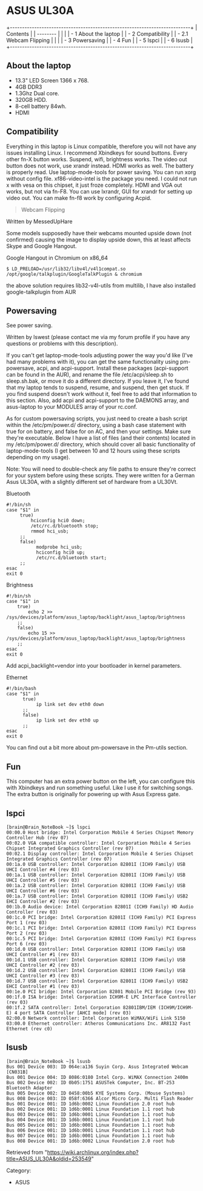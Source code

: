 ASUS UL30A
==========

+--------------------------------------------------------------------------+
| Contents                                                                 |
| --------                                                                 |
|                                                                          |
| -   1 About the laptop                                                   |
| -   2 Compatibility                                                      |
|     -   2.1 Webcam Flipping                                              |
|                                                                          |
| -   3 Powersaving                                                        |
| -   4 Fun                                                                |
| -   5 lspci                                                              |
| -   6 lsusb                                                              |
+--------------------------------------------------------------------------+

About the laptop
----------------

-   13.3" LED Screen 1366 x 768.
-   4GB DDR3
-   1.3Ghz Dual core.
-   320GB HDD.
-   8-cell battery 84wh.
-   HDMI

Compatibility
-------------

Everything in this laptop is Linux compatible, therefore you will not
have any issues installing Linux. I recommend Xbindkeys for sound
buttons. Every other fn-X button works. Suspend, wifi, brightness works.
The video out button does not work, use xrandr instead. HDMI works as
well. The battery is properly read. Use laptop-mode-tools for power
saving. You can run xorg without config file. xf86-video-intel is the
package you need. I could not run x with vesa on this chipset, it just
froze completely. HDMI and VGA out works, but not via fn-F8. You can use
lxrandr, GUI for xrandr for setting up video out. You can make fn-f8
work by configuring Acpid.

> Webcam Flipping

Written by MessedUpHare

Some models supposedly have their webcams mounted upside down (not
confirmed) causing the image to display upside down, this at least
affects Skype and Google Hangout.

Google Hangout in Chromium on x86_64

    $ LD_PRELOAD=/usr/lib32/libv4l/v4l1compat.so /opt/google/talkplugin/GoogleTalkPlugin & chromium

the above solution requires lib32-v4l-utils from multilib, I have also
installed google-talkplugin from AUR

Powersaving
-----------

See power saving.

Written by lswest (please contact me via my forum profile if you have
any questions or problems with this description).

If you can't get laptop-mode-tools adjusting power the way you'd like
(I've had many problems with it), you can get the same functionality
using pm-powersave, acpi, and acpi-support. Install these packages
(acpi-support can be found in the AUR), and rename the file
/etc/acpi/sleep.sh to sleep.sh.bak, or move it do a different directory.
If you leave it, I've found that my laptop tends to suspend, resume, and
suspend, then get stuck. If you find suspend doesn't work without it,
feel free to add that information to this section. Also, add acpi and
acpi-support to the DAEMONS array, and asus-laptop to your MODULES array
of your rc.conf.

As for custom powersaving scripts, you just need to create a bash script
within the /etc/pm/power.d/ directory, using a bash case statement with
true for on battery, and false for on AC, and then your settings. Make
sure they're executable. Below I have a list of files (and their
contents) located in my /etc/pm/power.d/ directory, which should cover
all basic functionality of laptop-mode-tools (I get between 10 and 12
hours using these scripts depending on my usage).

Note: You will need to double-check any file paths to ensure they're
correct for your system before using these scripts. They were written
for a German Asus UL30A, with a slightly different set of hardware from
a UL30Vt.

Bluetooth

    #!/bin/sh
    case "$1" in
         true)
             hciconfig hci0 down;
             /etc/rc.d/bluetooth stop;
             rmmod hci_usb;
         ;;
         false)
               modprobe hci_usb;
               hciconfig hci0 up;
               /etc/rc.d/bluetooth start;
         ;;
    esac
    exit 0

Brightness

    #!/bin/sh
    case "$1" in
        true)
            echo 2 >> /sys/devices/platform/asus_laptop/backlight/asus_laptop/brightness
        ;;
        false)
            echo 15 >> /sys/devices/platform/asus_laptop/backlight/asus_laptop/brightness
        ;;
    esac
    exit 0

Add acpi_backlight=vendor into your bootloader in kernel parameters.

Ethernet

    #!/bin/bash
    case "$1" in
          true)
               ip link set dev eth0 down
          ;;
          false)
               ip link set dev eth0 up
          ;;
    esac
    exit 0

You can find out a bit more about pm-powersave in the Pm-utils section.

Fun
---

This computer has an extra power button on the left, you can configure
this with Xbindkeys and run something useful. Like I use it for
switching songs. The extra button is originally for powering up with
Asus Express gate.

lspci
-----

    [brain@Brain_NoteBook ~]$ lspci
    00:00.0 Host bridge: Intel Corporation Mobile 4 Series Chipset Memory Controller Hub (rev 07)
    00:02.0 VGA compatible controller: Intel Corporation Mobile 4 Series Chipset Integrated Graphics Controller (rev 07)
    00:02.1 Display controller: Intel Corporation Mobile 4 Series Chipset Integrated Graphics Controller (rev 07)
    00:1a.0 USB controller: Intel Corporation 82801I (ICH9 Family) USB UHCI Controller #4 (rev 03)
    00:1a.1 USB controller: Intel Corporation 82801I (ICH9 Family) USB UHCI Controller #5 (rev 03)
    00:1a.2 USB controller: Intel Corporation 82801I (ICH9 Family) USB UHCI Controller #6 (rev 03)
    00:1a.7 USB controller: Intel Corporation 82801I (ICH9 Family) USB2 EHCI Controller #2 (rev 03)
    00:1b.0 Audio device: Intel Corporation 82801I (ICH9 Family) HD Audio Controller (rev 03)
    00:1c.0 PCI bridge: Intel Corporation 82801I (ICH9 Family) PCI Express Port 1 (rev 03)
    00:1c.1 PCI bridge: Intel Corporation 82801I (ICH9 Family) PCI Express Port 2 (rev 03)
    00:1c.5 PCI bridge: Intel Corporation 82801I (ICH9 Family) PCI Express Port 6 (rev 03)
    00:1d.0 USB controller: Intel Corporation 82801I (ICH9 Family) USB UHCI Controller #1 (rev 03)
    00:1d.1 USB controller: Intel Corporation 82801I (ICH9 Family) USB UHCI Controller #2 (rev 03)
    00:1d.2 USB controller: Intel Corporation 82801I (ICH9 Family) USB UHCI Controller #3 (rev 03)
    00:1d.7 USB controller: Intel Corporation 82801I (ICH9 Family) USB2 EHCI Controller #1 (rev 03)
    00:1e.0 PCI bridge: Intel Corporation 82801 Mobile PCI Bridge (rev 93)
    00:1f.0 ISA bridge: Intel Corporation ICH9M-E LPC Interface Controller (rev 03)
    00:1f.2 SATA controller: Intel Corporation 82801IBM/IEM (ICH9M/ICH9M-E) 4 port SATA Controller [AHCI mode] (rev 03)
    02:00.0 Network controller: Intel Corporation WiMAX/WiFi Link 5150
    03:00.0 Ethernet controller: Atheros Communications Inc. AR8132 Fast Ethernet (rev c0)

lsusb
-----

    [brain@Brain_NoteBook ~]$ lsusb
    Bus 001 Device 003: ID 064e:a136 Suyin Corp. Asus Integrated Webcam [CN031B]
    Bus 001 Device 004: ID 8086:0180 Intel Corp. WiMAX Connection 2400m
    Bus 002 Device 002: ID 0b05:1751 ASUSTek Computer, Inc. BT-253 Bluetooth Adapter
    Bus 005 Device 002: ID 0458:00b5 KYE Systems Corp. (Mouse Systems) 
    Bus 008 Device 003: ID 058f:6366 Alcor Micro Corp. Multi Flash Reader
    Bus 001 Device 001: ID 1d6b:0002 Linux Foundation 2.0 root hub
    Bus 002 Device 001: ID 1d6b:0001 Linux Foundation 1.1 root hub
    Bus 003 Device 001: ID 1d6b:0001 Linux Foundation 1.1 root hub
    Bus 004 Device 001: ID 1d6b:0001 Linux Foundation 1.1 root hub
    Bus 005 Device 001: ID 1d6b:0001 Linux Foundation 1.1 root hub
    Bus 006 Device 001: ID 1d6b:0001 Linux Foundation 1.1 root hub
    Bus 007 Device 001: ID 1d6b:0001 Linux Foundation 1.1 root hub
    Bus 008 Device 001: ID 1d6b:0002 Linux Foundation 2.0 root hub

Retrieved from
"https://wiki.archlinux.org/index.php?title=ASUS_UL30A&oldid=253549"

Category:

-   ASUS
